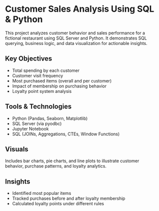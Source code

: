 # Customer Sales Analysis Using SQL & Python

This project analyzes customer behavior and sales performance for a fictional restaurant using SQL Server and Python. It demonstrates SQL querying, business logic, and data visualization for actionable insights.

## Key Objectives

- Total spending by each customer
- Customer visit frequency
- Most purchased items (overall and per customer)
- Impact of membership on purchasing behavior
- Loyalty point system analysis

## Tools & Technologies

- Python (Pandas, Seaborn, Matplotlib)
- SQL Server (via pyodbc)
- Jupyter Notebook
- SQL (JOINs, Aggregations, CTEs, Window Functions)

## Visuals

Includes bar charts, pie charts, and line plots to illustrate customer behavior, purchase patterns, and loyalty analytics.

## Insights

- Identified most popular items
- Tracked purchases before and after loyalty membership
- Calculated loyalty points under different rules

